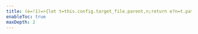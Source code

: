 ```yaml
---
title: (e=!1)=>{let t=this.config.target_file.parent,n;return e?n=t.path:n=t.name,n}
enableToc: true
maxDepth: 2
---
```

